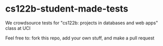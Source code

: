 # cs122b-student-made-tests
We crowdsource tests for "cs122b: projects in databases and web apps" class at UCI

Feel free to: fork this repo, add your own stuff, and make a pull request
